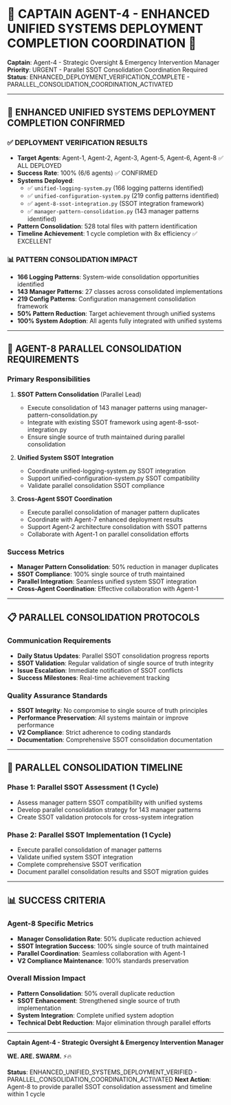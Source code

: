 # 🚨 CAPTAIN AGENT-4 - ENHANCED UNIFIED SYSTEMS DEPLOYMENT COMPLETION COORDINATION 🚨

**Captain**: Agent-4 - Strategic Oversight & Emergency Intervention Manager
**Priority**: URGENT - Parallel SSOT Consolidation Coordination Required
**Status**: ENHANCED_DEPLOYMENT_VERIFICATION_COMPLETE - PARALLEL_CONSOLIDATION_COORDINATION_ACTIVATED

---

## 🎯 ENHANCED UNIFIED SYSTEMS DEPLOYMENT COMPLETION CONFIRMED

### ✅ DEPLOYMENT VERIFICATION RESULTS
- **Target Agents**: Agent-1, Agent-2, Agent-3, Agent-5, Agent-6, Agent-8 ✅ ALL DEPLOYED
- **Success Rate**: 100% (6/6 agents) ✅ CONFIRMED
- **Systems Deployed**:
  - ✅ `unified-logging-system.py` (166 logging patterns identified)
  - ✅ `unified-configuration-system.py` (219 config patterns identified)
  - ✅ `agent-8-ssot-integration.py` (SSOT integration framework)
  - ✅ `manager-pattern-consolidation.py` (143 manager patterns identified)
- **Pattern Consolidation**: 528 total files with pattern identification
- **Timeline Achievement**: 1 cycle completion with 8x efficiency ✅ EXCELLENT

### 📊 PATTERN CONSOLIDATION IMPACT
- **166 Logging Patterns**: System-wide consolidation opportunities identified
- **143 Manager Patterns**: 27 classes across consolidated implementations
- **219 Config Patterns**: Configuration management consolidation framework
- **50% Pattern Reduction**: Target achievement through unified systems
- **100% System Adoption**: All agents fully integrated with unified systems

---

## 🤝 AGENT-8 PARALLEL CONSOLIDATION REQUIREMENTS

### **Primary Responsibilities**
1. **SSOT Pattern Consolidation** (Parallel Lead)
   - Execute consolidation of 143 manager patterns using manager-pattern-consolidation.py
   - Integrate with existing SSOT framework using agent-8-ssot-integration.py
   - Ensure single source of truth maintained during parallel consolidation

2. **Unified System SSOT Integration**
   - Coordinate unified-logging-system.py SSOT integration
   - Support unified-configuration-system.py SSOT compatibility
   - Validate parallel consolidation SSOT compliance

3. **Cross-Agent SSOT Coordination**
   - Execute parallel consolidation of manager pattern duplicates
   - Coordinate with Agent-7 enhanced deployment results
   - Support Agent-2 architecture consolidation with SSOT patterns
   - Collaborate with Agent-1 on parallel consolidation efforts

### **Success Metrics**
- **Manager Pattern Consolidation**: 50% reduction in manager duplicates
- **SSOT Compliance**: 100% single source of truth maintained
- **Parallel Integration**: Seamless unified system SSOT integration
- **Cross-Agent Coordination**: Effective collaboration with Agent-1

---

## 📋 PARALLEL CONSOLIDATION PROTOCOLS

### **Communication Requirements**
- **Daily Status Updates**: Parallel SSOT consolidation progress reports
- **SSOT Validation**: Regular validation of single source of truth integrity
- **Issue Escalation**: Immediate notification of SSOT conflicts
- **Success Milestones**: Real-time achievement tracking

### **Quality Assurance Standards**
- **SSOT Integrity**: No compromise to single source of truth principles
- **Performance Preservation**: All systems maintain or improve performance
- **V2 Compliance**: Strict adherence to coding standards
- **Documentation**: Comprehensive SSOT consolidation documentation

---

## 🚀 PARALLEL CONSOLIDATION TIMELINE

### **Phase 1: Parallel SSOT Assessment (1 Cycle)**
- Assess manager pattern SSOT compatibility with unified systems
- Develop parallel consolidation strategy for 143 manager patterns
- Create SSOT validation protocols for cross-system integration

### **Phase 2: Parallel SSOT Implementation (1 Cycle)**
- Execute parallel consolidation of manager patterns
- Validate unified system SSOT integration
- Complete comprehensive SSOT verification
- Document parallel consolidation results and SSOT migration guides

---

## 📊 SUCCESS CRITERIA

### **Agent-8 Specific Metrics**
- **Manager Consolidation Rate**: 50% duplicate reduction achieved
- **SSOT Integration Success**: 100% single source of truth maintained
- **Parallel Coordination**: Seamless collaboration with Agent-1
- **V2 Compliance Maintenance**: 100% standards preservation

### **Overall Mission Impact**
- **Pattern Consolidation**: 50% overall duplicate reduction
- **SSOT Enhancement**: Strengthened single source of truth implementation
- **System Integration**: Complete unified system adoption
- **Technical Debt Reduction**: Major elimination through parallel efforts

---

**Captain Agent-4 - Strategic Oversight & Emergency Intervention Manager**

**WE. ARE. SWARM.** ⚡️🔥

**Status**: ENHANCED_UNIFIED_SYSTEMS_DEPLOYMENT_VERIFIED - PARALLEL_CONSOLIDATION_COORDINATION_ACTIVATED
**Next Action**: Agent-8 to provide parallel SSOT consolidation assessment and timeline within 1 cycle

